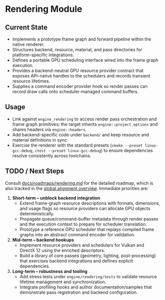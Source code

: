 # Rendering Module

## Current State

- Implements a prototype frame graph and forward pipeline within the native renderer.
- Structures backend, resource, material, and pass directories for platform-specific integrations.
- Defines a portable GPU scheduling interface wired into the frame graph execution.
- Provides a backend-neutral GPU resource provider contract that exposes API-native handles to the schedulers and
  records transient resource lifetimes.
- Supplies a command encoder provider hook so render passes can record draw calls onto scheduler-managed command
  buffers.

## Usage

- Link against `engine_rendering` to access render pass orchestration and frame graph primitives; the target inherits `engine::project_options` and shares headers via `engine::headers`.
- Add backend-specific code under `backend/` and keep resource and material definitions in sync.
- Exercise the renderer with the standard presets (`cmake --preset linux-gcc-debug`, `ctest --preset linux-gcc-debug`) to ensure dependencies resolve consistently across toolchains.

## TODO / Next Steps

Consult [docs/roadmaps/rendering.md](../../docs/roadmaps/rendering.md) for the detailed roadmap, which is also tracked in the
[global alignment overview](../../docs/global_roadmap.md). Immediate priorities are:

1. **Short-term – unblock backend integration**
   - Extend frame-graph resource descriptions with formats, dimensions, and usage flags so resource providers can allocate GPU objects deterministically.
   - Propagate queue/command-buffer metadata through render passes and the execution context to prepare for scheduler translation.
   - Prototype a reference GPU scheduler that replays compiled frame graphs into an abstract command encoder for validation.
2. **Mid-term – backend hookups**
   - Implement resource providers and schedulers for Vulkan and DirectX 12 using the enriched descriptors.
   - Build a library of core passes (geometry, lighting, post-processing) that exercises backend integrations and defines explicit dependencies.
3. **Long-term – robustness and tooling**
   - Add stress tests under `engine/rendering/tests` to validate resource lifetime management and synchronization.
   - Integrate profiling hooks and author documentation/samples that demonstrate pass registration and backend configuration.
